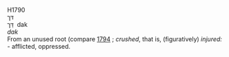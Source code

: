 H1790  
דּך  
דַּך ‎ dak  
*dak*  
From an unused root (compare [1794](h1794) ; *crushed*, that is,
(figuratively) *injured: -* afflicted, oppressed.  
